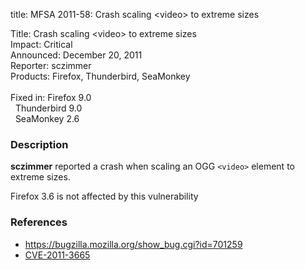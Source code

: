title: MFSA 2011-58: Crash scaling &lt;video&gt; to extreme sizes

<p>
<span class="label">Title:</span>      Crash scaling &lt;video&gt; to extreme sizes<br/>
<span class="label">Impact:</span>     Critical<br/>
<span class="label">Announced:</span>  December 20, 2011<br/>
<span class="label">Reporter:</span>   sczimmer<br/>
<span class="label">Products:</span>   Firefox, Thunderbird, SeaMonkey<br/>
<br/>
<span class="label">Fixed in:</span>   Firefox 9.0<br/>
<span class="label">&#160;</span>      Thunderbird 9.0<br/>
<span class="label">&#160;</span>      SeaMonkey 2.6<br/>
</p>


<h3>Description</h3>

<p>
<strong>sczimmer</strong> reported a crash when scaling an OGG
<code>&lt;video&gt;</code> element to extreme sizes.
</p>
<p class="note">Firefox 3.6 is not affected by this vulnerability
</p>


<h3>References</h3>

<ul>
  <li><a href="https://bugzilla.mozilla.org/show_bug.cgi?id=701259">
      https://bugzilla.mozilla.org/show_bug.cgi?id=701259</a></li>
  <li><a href="http://cve.mitre.org/cgi-bin/cvename.cgi?name=CVE-2011-3665" class="ex-ref">CVE-2011-3665</a></li>
</ul>



